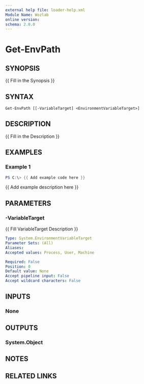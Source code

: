 ```yaml
---
external help file: loader-help.xml
Module Name: Wozlab
online version:
schema: 2.0.0
---
```


# Get-EnvPath

## SYNOPSIS
{{ Fill in the Synopsis }}

## SYNTAX

```
Get-EnvPath [[-VariableTarget] <EnvironmentVariableTarget>]
```

## DESCRIPTION
{{ Fill in the Description }}

## EXAMPLES

### Example 1
```powershell
PS C:\> {{ Add example code here }}
```

{{ Add example description here }}

## PARAMETERS

### -VariableTarget
{{ Fill VariableTarget Description }}

```yaml
Type: System.EnvironmentVariableTarget
Parameter Sets: (All)
Aliases:
Accepted values: Process, User, Machine

Required: False
Position: 0
Default value: None
Accept pipeline input: False
Accept wildcard characters: False
```

## INPUTS

### None

## OUTPUTS

### System.Object
## NOTES

## RELATED LINKS
